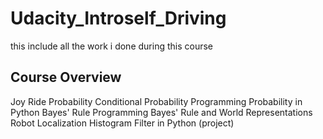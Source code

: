 # Udacity_Introself_Driving
this include all the work i done during this course 

## Course Overview
Joy Ride
Probability
Conditional Probability
Programming Probability in Python
Bayes' Rule
Programming Bayes' Rule and World Representations
Robot Localization
Histogram Filter in Python (project)
